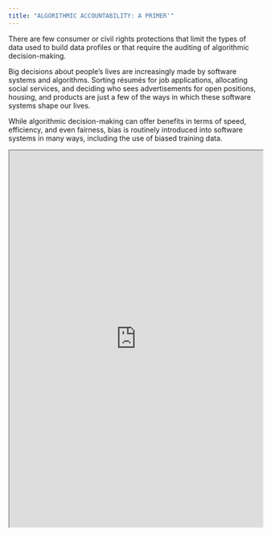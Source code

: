 ```yaml
---
title: "ALGORITHMIC ACCOUNTABILITY: A PRIMER'"
---
```


There are few consumer or civil rights protections that limit the types of data used to build data profiles or that require the auditing of algorithmic decision-making.

Big decisions about people’s lives are increasingly made by software systems and algorithms. Sorting résumés for job applications, allocating social services, and deciding who sees advertisements for open positions, housing, and products are just a few of the ways in which these software systems shape our lives.

While algorithmic decision-making can offer benefits in terms of speed, efficiency, and even fairness, bias is routinely introduced into software systems in many ways, including the use of biased training data.

<iframe height="750" width="100%" src="https://ewelton.github.io/ktest/wiki.html#ALGORITHMIC%20ACCOUNTABILITY:%20A%20PRIMER'"></iframe>
